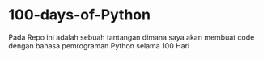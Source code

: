 # 100-days-of-Python

Pada Repo ini adalah sebuah tantangan dimana saya akan membuat code dengan bahasa pemrograman Python selama 100 Hari
